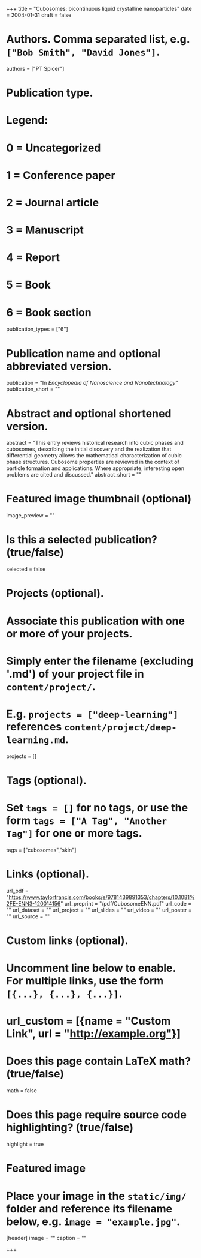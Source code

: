 +++
title = "Cubosomes: bicontinuous liquid crystalline nanoparticles"
date = 2004-01-31
draft = false

# Authors. Comma separated list, e.g. `["Bob Smith", "David Jones"]`.
authors = ["PT Spicer"]

# Publication type.
# Legend:
# 0 = Uncategorized
# 1 = Conference paper
# 2 = Journal article
# 3 = Manuscript
# 4 = Report
# 5 = Book
# 6 = Book section
publication_types = ["6"]

# Publication name and optional abbreviated version.
publication = "In *Encyclopedia of Nanoscience and Nanotechnology*"
publication_short = ""

# Abstract and optional shortened version.
abstract = "This entry reviews historical research into cubic phases and cubosomes, describing the initial discovery and the realization that differential geometry allows the mathematical characterization of cubic phase structures. Cubosome properties are reviewed in the context of particle formation and applications. Where appropriate, interesting open problems are cited and discussed."
abstract_short = ""

# Featured image thumbnail (optional)
image_preview = ""

# Is this a selected publication? (true/false)
selected = false

# Projects (optional).
#   Associate this publication with one or more of your projects.
#   Simply enter the filename (excluding '.md') of your project file in `content/project/`.
#   E.g. `projects = ["deep-learning"]` references `content/project/deep-learning.md`.
projects = []

# Tags (optional).
#   Set `tags = []` for no tags, or use the form `tags = ["A Tag", "Another Tag"]` for one or more tags.
tags = ["cubosomes","skin"]

# Links (optional).
url_pdf = "https://www.taylorfrancis.com/books/e/9781439891353/chapters/10.1081%2FE-ENN3-120014156"
url_preprint = "/pdf/CubosomeENN.pdf"
url_code = ""
url_dataset = ""
url_project = ""
url_slides = ""
url_video = ""
url_poster = ""
url_source = ""

# Custom links (optional).
#   Uncomment line below to enable. For multiple links, use the form `[{...}, {...}, {...}]`.
# url_custom = [{name = "Custom Link", url = "http://example.org"}]

# Does this page contain LaTeX math? (true/false)
math = false

# Does this page require source code highlighting? (true/false)
highlight = true

# Featured image
# Place your image in the `static/img/` folder and reference its filename below, e.g. `image = "example.jpg"`.
[header]
image = ""
caption = ""

+++

